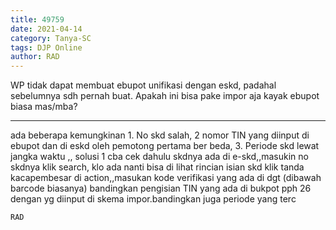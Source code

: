 ```yaml
---
title: 49759
date: 2021-04-14
category: Tanya-SC
tags: DJP Online
author: RAD
---
```


WP tidak dapat membuat ebupot unifikasi dengan eskd, padahal sebelumnya sdh pernah buat. Apakah ini bisa pake impor aja kayak ebupot biasa mas/mba?

---

ada beberapa kemungkinan 1. No skd salah, 2 nomor TIN yang diinput di ebupot dan di eskd oleh pemotong pertama ber beda, 3. Periode skd lewat jangka waktu ,, solusi 1 cba cek dahulu skdnya ada di e-skd,,masukin no skdnya klik search, klo ada nanti bisa di lihat rincian isian skd klik tanda kacapembesar di action,,masukan kode verifikasi yang ada di dgt (dibawah barcode biasanya) bandingkan pengisian TIN yang ada di bukpot pph 26 dengan yg diinput di skema impor.bandingkan juga periode yang terc

`RAD`
